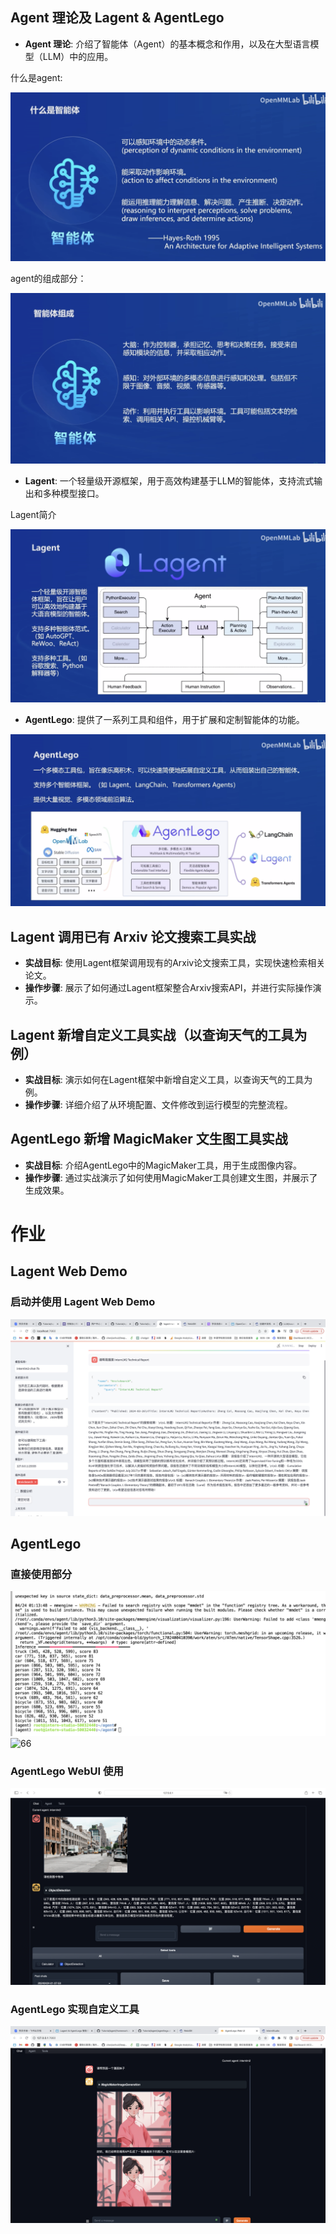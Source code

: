 ## Agent 理论及 Lagent & AgentLego 

- **Agent 理论**: 介绍了智能体（Agent）的基本概念和作用，以及在大型语言模型（LLM）中的应用。

什么是agent:

![60](image/60.png)

agent的组成部分：

![61](image/61.png)


- **Lagent**: 一个轻量级开源框架，用于高效构建基于LLM的智能体，支持流式输出和多种模型接口。

Lagent简介

![62](image/62.png)


- **AgentLego**: 提供了一系列工具和组件，用于扩展和定制智能体的功能。

![63](image/63.png)


## Lagent 调用已有 Arxiv 论文搜索工具实战

- **实战目标**: 使用Lagent框架调用现有的Arxiv论文搜索工具，实现快速检索相关论文。
- **操作步骤**: 展示了如何通过Lagent框架整合Arxiv搜索API，并进行实际操作演示。

## Lagent 新增自定义工具实战（以查询天气的工具为例）

- **实战目标**: 演示如何在Lagent框架中新增自定义工具，以查询天气的工具为例。
- **操作步骤**: 详细介绍了从环境配置、文件修改到运行模型的完整流程。

## AgentLego 新增 MagicMaker 文生图工具实战

- **实战目标**: 介绍AgentLego中的MagicMaker工具，用于生成图像内容。
- **操作步骤**: 通过实战演示了如何使用MagicMaker工具创建文生图，并展示了生成效果。

# 作业

## Lagent Web Demo
### 启动并使用 Lagent Web Demo

![64](image/64.png)


## AgentLego
### 直接使用部分

![65](image/65.png)
![66](image/66.png)

### AgentLego WebUI 使用

![67](image/67.png)

### AgentLego 实现自定义工具

![68](image/68.png)
